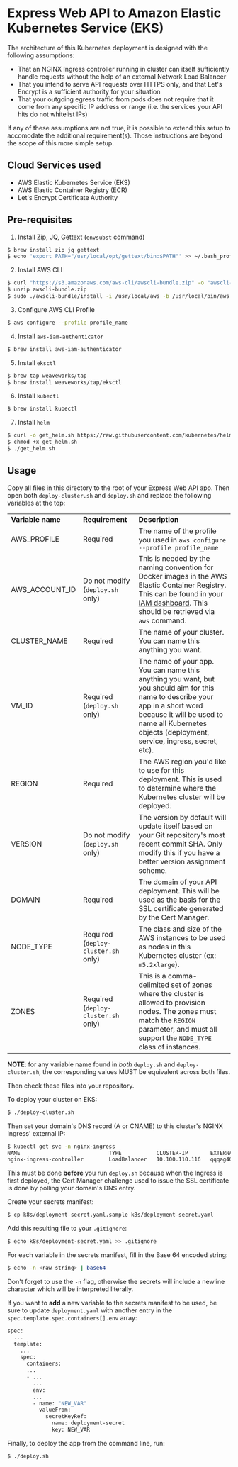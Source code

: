 # Express Web API to Amazon Elastic Kubernetes Service (EKS)

The architecture of this Kubernetes deployment is designed with the following assumptions:
* That an NGINX Ingress controller running in cluster can itself sufficiently handle requests without the help of an external Network Load Balancer
* That you intend to serve API requests over HTTPS only, and that Let's Encrypt is a sufficient authority for your situation
* That your outgoing egress traffic from pods does not require that it come from any specific IP address or range (i.e. the services your API hits do not whitelist IPs)

If any of these assumptions are not true, it is possible to extend this setup to accomodate the additional requirement(s). Those instructions are beyond the scope of this more simple setup.

## Cloud Services used
* AWS Elastic Kubernetes Service (EKS)
* AWS Elastic Container Registry (ECR)
* Let's Encrypt Certificate Authority

## Pre-requisites

1. Install Zip, JQ, Gettext (`envsubst` command)
```bash
$ brew install zip jq gettext
$ echo 'export PATH="/usr/local/opt/gettext/bin:$PATH"' >> ~/.bash_profile
```

2. Install AWS CLI
```bash
$ curl "https://s3.amazonaws.com/aws-cli/awscli-bundle.zip" -o "awscli-bundle.zip"
$ unzip awscli-bundle.zip
$ sudo ./awscli-bundle/install -i /usr/local/aws -b /usr/local/bin/aws
```

3. Configure AWS CLI Profile
```bash
$ aws configure --profile profile_name
```

4. Install `aws-iam-authenticator`
```bash
$ brew install aws-iam-authenticator
```

5. Install `eksctl`
```bash
$ brew tap weaveworks/tap
$ brew install weaveworks/tap/eksctl
```

6. Install `kubectl`
```bash
$ brew install kubectl
```

7. Install `helm`
```bash
$ curl -o get_helm.sh https://raw.githubusercontent.com/kubernetes/helm/master/scripts/get
$ chmod +x get_helm.sh
$ ./get_helm.sh
```

## Usage

Copy all files in this directory to the root of your Express Web API app. Then open both `deploy-cluster.sh` and `deploy.sh` and replace the following variables at the top:

<table>
  <tr>
    <td><strong>Variable name</strong></td>
    <td><strong>Requirement</strong></td>
    <td><strong>Description</strong></td>
  </tr>

  <tr>
    <td>AWS_PROFILE</td>
    <td>Required</td>
    <td>The name of the profile you used in <code>aws configure --profile profile_name</code></td>
  </tr>

  <tr>
    <td>AWS_ACCOUNT_ID</td>
    <td>Do not modify (<code>deploy.sh</code> only)</td>
    <td>This is needed by the naming convention for Docker images in the AWS Elastic Container Registry. This can be found in your <a href="https://console.aws.amazon.com/iam" target="_blank">IAM dashboard</a>. This should be retrieved via <code>aws</code> command.</td>
  </tr>

  <tr>
    <td>CLUSTER_NAME</td>
    <td>Required</td>
    <td>The name of your cluster. You can name this anything you want.</td>
  </tr>

  <tr>
    <td>VM_ID</td>
    <td>Required (<code>deploy.sh</code> only)</td>
    <td>The name of your app. You can name this anything you want, but you should aim for this name to describe your app in a short word because it will be used to name all Kubernetes objects (deployment, service, ingress, secret, etc).
  </tr>

  <tr>
    <td>REGION</td>
    <td>Required</td>
    <td>The AWS region you'd like to use for this deployment. This is used to determine where the Kubernetes cluster will be deployed.</td>
  </tr>

  <tr>
    <td>VERSION</td>
    <td>Do not modify (<code>deploy.sh</code> only)</td>
    <td>The version by default will update itself based on your Git repository's most recent commit SHA. Only modify this if you have a better version assignment scheme.</td>
  </tr>

  <tr>
    <td>DOMAIN</td>
    <td>Required</td>
    <td>The domain of your API deployment. This will be used as the basis for the SSL certificate generated by the Cert Manager.</td>
  </tr>

  <tr>
    <td>NODE_TYPE</td>
    <td>Required (<code>deploy-cluster.sh</code> only)</td>
    <td>The class and size of the AWS instances to be used as nodes in this Kubernetes cluster (ex: <code>m5.2xlarge</code>).</td>
  </tr>

  <tr>
    <td>ZONES</td>
    <td>Required (<code>deploy-cluster.sh</code> only)</td>
    <td>This is a comma-delimited set of zones where the cluster is allowed to provision nodes. The zones must match the <code>REGION</code> parameter, and must all support the <code>NODE_TYPE</code> class of instances.</td>
  </tr>
</table>

**NOTE**: for any variable name found in *both* `deploy.sh` and `deploy-cluster.sh`, the corresponding values MUST be equivalent across both files.

Then check these files into your repository.

To deploy your cluster on EKS:
```bash
$ ./deploy-cluster.sh
```

Then set your domain's DNS record (A or CNAME) to this cluster's NGINX Ingress' external IP:
```bash
$ kubectl get svc -n nginx-ingress
NAME                            TYPE           CLUSTER-IP       EXTERNAL-IP                                                              PORT(S)                      AGE
nginx-ingress-controller        LoadBalancer   10.100.110.116   qqqag40c1778e11eaa1870ebb5761989-215797116.us-east-1.elb.amazonaws.com   80:31884/TCP,443:30311/TCP   1d
```
This must be done **before** you run `deploy.sh` because when the Ingress is first deployed, the Cert Manager challenge used to issue the SSL certificate is done by polling your domain's DNS entry.

Create your secrets manifest:
```bash
$ cp k8s/deployment-secret.yaml.sample k8s/deployment-secret.yaml
```

Add this resulting file to your `.gitignore`:
```bash
$ echo k8s/deployment-secret.yaml >> .gitignore
```

For each variable in the secrets manifest, fill in the Base 64 encoded string:
```bash
$ echo -n <raw string> | base64
```
Don't forget to use the `-n` flag, otherwise the secrets will include a newline character which will be interpreted literally.

If you want to **add** a new variable to the secrets manifest to be used, be sure to update `deployment.yaml` with another entry in the `spec.template.spec.containers[].env` array:
```bash
spec:
  ...
  template:
    ...
    spec:
      containers:
      ...
      - ...
        ...
        env:
        ...
        - name: "NEW_VAR"
          valueFrom:
            secretKeyRef:
              name: deployment-secret
              key: NEW_VAR
```

Finally, to deploy the app from the command line, run:
```bash
$ ./deploy.sh
```
